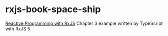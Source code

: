 # rxjs-book-space-ship

[Reactive Programming with RxJS](https://pragprog.com/book/smreactjs/reactive-programming-with-rxjs) Chapter 3 example written by TypeScript with RxJS 5.
